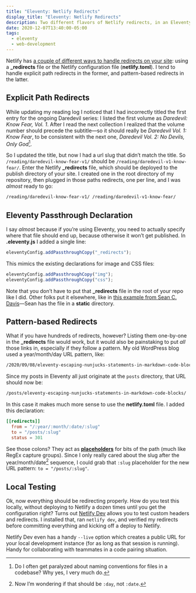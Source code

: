 ```yaml
---
title: "Eleventy: Netlify Redirects"
display_title: "Eleventy: Netlify Redirects"
description: Two different flavors of Netlify redirects, in an Eleventy context.
date: 2020-12-07T13:40:00-05:00
tags:
  - eleventy
  - web-development
---
```


Netlify has [a couple of different ways to handle redirects on your site](https://docs.netlify.com/routing/redirects/): using a **_redirects** file or the Netlify configuration file (**netlify.toml**). I tend to handle explicit path redirects in the former, and pattern-based redirects in the latter.

## Explicit Path Redirects

While updating my reading log I noticed that I had incorrectly titled the first entry for the ongoing Daredevil series: I listed the first volume as *Daredevil: Know Fear, Vol. 1*. After I read the next collection I realized that the volume number should precede the subtitle—so it should really be *Daredevil Vol. 1: Know Fear*, to be consistent with the next one, *Daredevil Vol. 2: No Devils, Only God*[^1].

So I updated the title, but now I had a url slug that didn’t match the title. So `/reading/daredevil-know-fear-v1/` should be `/reading/daredevil-v1-know-fear/`. Enter the Netlify **_redirects** file, which should be deployed to the publish directory of your site. I created one in the root directory of my repository, then plugged in those paths redirects, one per line, and I was *almost* ready to go:

```bash
/reading/daredevil-know-fear-v1/ /reading/daredevil-v1-know-fear/
```

## Eleventy Passthrough Declaration

I say *almost* because if you’re using Eleventy, you need to actually specify where that file should end up, because otherwise it won’t get published. In **.eleventy.js** I added a single line:

```js
eleventyConfig.addPassthroughCopy("_redirects");
```

This mimics the existing declarations for image and CSS files:

```js
eleventyConfig.addPassthroughCopy("img");
eleventyConfig.addPassthroughCopy("css");
```

Note that you don’t have to put that **_redirects** file in the root of your repo like I did. Other folks put it  elsewhere, like in [this example from Sean C. Davis](https://www.seancdavis.com/blog/netlify-redirects-headers-with-eleventy/)—Sean has the file in a **static** directory.

## Pattern-based Redirects

What if you have hundreds of redirects, however? Listing them one-by-one in the **_redirects** file would work, but it would also be painstaking to put *all* those links in, especially if they follow a pattern. My old WordPress blog used a year/month/day URL pattern, like:

```bash
/2020/09/08/eleventy-escaping-nunjucks-statements-in-markdown-code-blocks/
``` 

Since my posts in Eleventy all just originate at the `posts` directory, that URL should now be:

```bash
/posts/eleventy-escaping-nunjucks-statements-in-markdown-code-blocks/
```

In this case it makes much more sense to use the **netlify.toml** file. I added this declaration:

```toml
[[redirects]]
  from = "/:year/:month/:date/:slug"
  to = "/posts/:slug"
  status = 301
```

See those colons? They act as [**placeholders**](https://docs.netlify.com/routing/redirects/redirect-options/#placeholders) for bits of the path (much like RegEx capture groups). Since I only really cared about the slug after the year/month/date[^2] sequence, I could grab that `:slug` placeholder for the new URL pattern: `to = "/posts/:slug"`.



## Local Testing

Ok, now everything should be redirecting properly. How do you test this locally, without deploying to Netlify a dozen times until you get the configuration right? Turns out [Netlify Dev](https://www.netlify.com/products/dev/) allows you to test custom headers and redirects. I installed that, ran `netlify dev`, and verified my redirects before committing everything and kicking off a deploy to Netlify.

Netlify Dev even has a handy `--live` option which creates a public URL for your local development instance (for as long as that session is running). Handy for collaborating with teammates in a code pairing situation.


[^1]: Do I often get paralyzed about naming conventions for files in a codebase? Why yes, I very much do.

[^2]: Now I’m wondering if that should be `:day`, not `:date`.